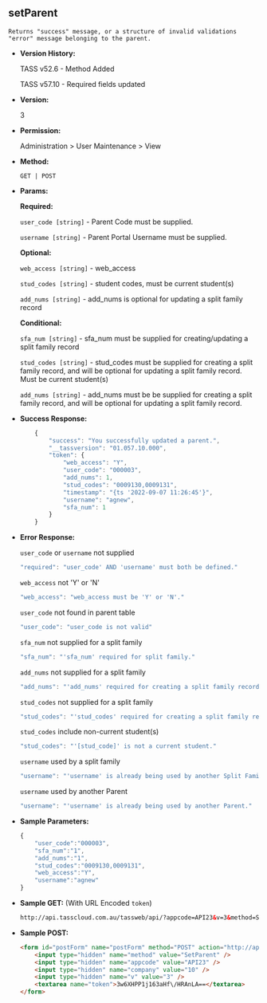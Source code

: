 **setParent**
----
	Returns "success" message, or a structure of invalid validations "error" message belonging to the parent.

* **Version History:**

	TASS v52.6 - Method Added

	TASS v57.10 - Required fields updated

* **Version:**

	3

* **Permission:**

   Administration > User Maintenance > View

* **Method:**

	`GET | POST`
  
* **Params:**

   **Required:**
 
    `user_code [string]` - Parent Code must be supplied.

    `username [string]` - Parent Portal Username must be supplied.

   **Optional:**

    `web_access [string]` - web_access

    `stud_codes [string]` - student codes, must be current student(s)

    `add_nums [string]` - add_nums is optional for updating a split family record

   **Conditional:**

    `sfa_num [string]` - sfa_num must be supplied for creating/updating a split family record

    `stud_codes [string]` - stud_codes must be supplied for creating a split family record, and will be optional for updating a split family record. Must be current student(s)

    `add_nums [string]` - add_nums must be be supplied for creating a split family record, and will be optional for updating a split family record.

* **Success Response:**

    ```javascript
		{
			"success": "You successfully updated a parent.",
			"__tassversion": "01.057.10.000",
			"token": {
				"web_access": "Y",
				"user_code": "000003",
				"add_nums": 1,
				"stud_codes": "0009130,0009131",
				"timestamp": "{ts '2022-09-07 11:26:45'}",
				"username": "agnew",
				"sfa_num": 1
			}
		}
    ```
 
* **Error Response:**

    `user_code` or `username` not supplied
    ```javascript
    "required": "user_code' AND 'username' must both be defined."
    ```

    `web_access` not 'Y' or 'N'
    ```javascript
    "web_access": "web_access must be 'Y' or 'N'."
    ```

    `user_code` not found in parent table
    ```javascript
    "user_code": "user_code is not valid"
    ```

    `sfa_num` not supplied for a split family
    ```javascript
    "sfa_num": "'sfa_num' required for split family."
    ```

    `add_nums` not supplied for a split family
    ```javascript
    "add_nums": "'add_nums' required for creating a split family record."
    ```

    `stud_codes` not supplied for a split family
    ```javascript
    "stud_codes": "'stud_codes' required for creating a split family record."
    ```

    `stud_codes` include non-current student(s)
    ```javascript
    "stud_codes": "'[stud_code]' is not a current student."
    ```

    `username` used by a split family
    ```javascript
    "username": "'username' is already being used by another Split Family."
    ```

    `username` used by another Parent
    ```javascript
    "username": "'username' is already being used by another Parent."
    ```
    
* **Sample Parameters:**

	```javascript
	{
        "user_code":"000003",
        "sfa_num":"1",
        "add_nums":"1",
        "stud_codes":"0009130,0009131",
        "web_access":"Y",
        "username":"agnew"
    }
	```

* **Sample GET:** (With URL Encoded `token`)

	```HTML
	http://api.tasscloud.com.au/tassweb/api/?appcode=API23&v=3&method=SetParent&token=3w6XHPP1j163aHf%2FHRAnLA%3D%3D&company=10
	```
  
* **Sample POST:**

	```HTML
	<form id="postForm" name="postForm" method="POST" action="http://api.tasscloud.com.au/tassweb/api/">
		<input type="hidden" name="method" value="SetParent" />
		<input type="hidden" name="appcode" value="API23" />
		<input type="hidden" name="company" value="10" />
		<input type="hidden" name="v" value="3" />
		<textarea name="token">3w6XHPP1j163aHf\/HRAnLA==</textarea>
	</form>
	```